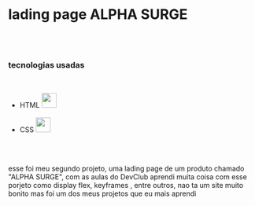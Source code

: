 <h1>lading page ALPHA SURGE</h1>
<br>
<br>
<h3>tecnologias usadas</h3>
<br>
 <ul>
   <li> HTML <img src="https://cdn-icons-png.flaticon.com/128/174/174854.png" height="30px"></li>
  <br>
  <li> CSS <img src="https://cdn-icons-png.flaticon.com/128/732/732190.png" height="30px"></li>
 </ul>
 <br>
 <br>
 <p>esse foi meu segundo projeto, uma lading page de um produto chamado "ALPHA SURGE", com as aulas do DevClub aprendi muita coisa com esse porjeto como display flex, keyframes , entre outros, nao ta um site muito bonito mas foi um dos meus projetos que eu mais aprendi </p>
